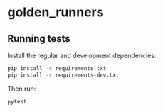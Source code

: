 # golden_runners

## Running tests

Install the regular and development dependencies:

```bash
pip install -r requirements.txt
pip install -r requirements-dev.txt
```

Then run:

```bash
pytest
```

